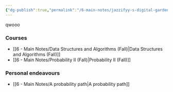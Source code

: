 ```yaml
---
{"dg-publish":true,"permalink":"/6-main-notes/jazzifyy-s-digital-garden/","tags":["gardenEntry"]}
---
```


qwooo
### Courses
+ [[6 - Main Notes/Data Structures and Algorithms (Fall)\|Data Structures and Algorithms (Fall)]]
+ [[6 - Main Notes/Probability II (Fall)\|Probability II (Fall)]]
### Personal endeavours
+ [[6 - Main Notes/A probability path\|A probability path]]